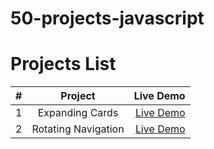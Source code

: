 # 50-projects-javascript

# Projects List

| # | Project | Live Demo |
| :---         |     :---:      |          ---: |
| 1   | Expanding Cards     | [Live Demo](http://oterma.ir/projects/50-projects-javascript/01-expanding-card)    |
| 2     | Rotating Navigation       | [Live Demo](http://oterma.ir/projects/50-projects-javascript/02-rotating-navigation/)      |